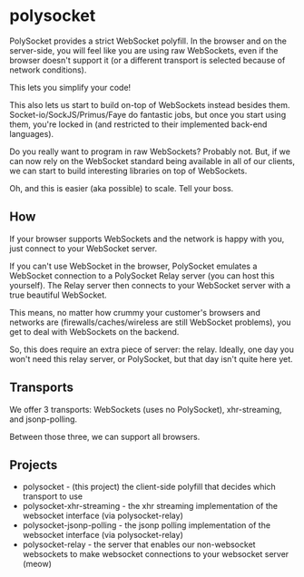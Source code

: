 polysocket
==========

PolySocket provides a strict WebSocket polyfill. In the browser and on the server-side, you will feel like you are using raw WebSockets, even if the browser doesn't support it (or a different transport is selected because of network conditions).

This lets you simplify your code!

This also lets us start to build on-top of WebSockets instead besides them. Socket-io/SockJS/Primus/Faye do fantastic jobs, but once you start using them, you're locked in (and restricted to their implemented back-end languages).

Do you really want to program in raw WebSockets? Probably not. But, if we can now rely on the WebSocket standard being available in all of our clients, we can start to build interesting libraries on top of WebSockets.

Oh, and this is easier (aka possible) to scale. Tell your boss.

## How

If your browser supports WebSockets and the network is happy with you, just connect to your WebSocket server.

If you can't use WebSocket in the browser, PolySocket emulates a WebSocket connection to a PolySocket Relay server (you can host this yourself). The Relay server then connects to your WebSocket server with a true beautiful WebSocket.

This means, no matter how crummy your customer's browsers and networks are (firewalls/caches/wireless are still WebSocket problems), you get to deal with WebSockets on the backend.

So, this does require an extra piece of server: the relay. Ideally, one day you won't need this relay server, or PolySocket, but that day isn't quite here yet.

## Transports

We offer 3 transports: WebSockets (uses no PolySocket), xhr-streaming, and jsonp-polling.

Between those three, we can support all browsers.

## Projects

* polysocket - (this project) the client-side polyfill that decides which transport to use
* polysocket-xhr-streaming - the xhr streaming implementation of the websocket interface (via polysocket-relay)
* polysocket-jsonp-polling - the jsonp polling implementation of the websocket interface (via polysocket-relay)
* polysocket-relay - the server that enables our non-websocket websockets to make websocket connections to your websocket server (meow)
